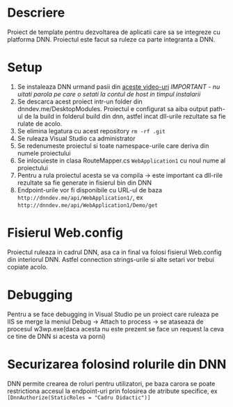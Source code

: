 # Descriere

Proiect de template pentru dezvoltarea de aplicatii care sa se integreze cu platforma DNN.
Proiectul este facut sa ruleze ca parte integranta a DNN.

# Setup

1. Se instaleaza DNN urmand pasii din [aceste video-uri](https://www.youtube.com/playlist?list=PLFpEtny5sIbbT0spov4It4Z8fswIbNZFd) 
_IMPORTANT - nu uitati parola pe care o setati la contul de host in timpul instalarii_
2. Se descarca acest proiect intr-un folder din dnndev.me/DesktopModules. Proiectul e configurat sa aiba output path-ul de la build in folderul build din dnn, astfel incat dll-urile rezultate sa fie rulate de acolo.
3. Se elimina legatura cu acest repository `rm -rf .git`
4. Se ruleaza Visual Studio ca administrator
5. Se redenumeste proiectul si toate namespace-urile care deriva din numele proiectului
6. Se inlocuieste in clasa RouteMapper.cs `WebApplication1` cu noul nume al proiectului
7. Pentru a rula proiectul acesta se va compila -> este important ca dll-rile rezultate sa fie generate in fisierul bin din DNN 
8. Endpoint-urile vor fi disponibile cu URL-ul de baza `http://dnndev.me/api/WebApplication1/`, ex `http://dnndev.me/api/WebApplication1/Demo/get`

# Fisierul Web.config

Proiectul ruleaza in cadrul DNN, asa ca in final va folosi fisierul Web.config din interiorul DNN. Astfel connection strings-urile si alte setari vor trebui copiate acolo.

# Debugging

Pentru a se face debugging in Visual Studio pe un proiect care ruleaza pe IIS se merge la meniul Debug -> Attach to process -> se ataseaza de procesul w3wp.exe(daca acesta nu este prezent se face un request la ceva ce tine de DNN si acesta va porni) 

# Securizarea folosind rolurile din DNN

DNN permite crearea de roluri pentru utilizatori, pe baza carora se poate restrictiona accesul la endpoint-uri prin folosirea de atribute specifice, ex `[DnnAuthorize(StaticRoles = "Cadru Didactic")]`
